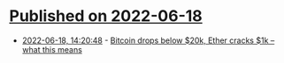 # [Published on 2022-06-18](index.md)

* [2022-06-18, 14:20:48](https://news.ycombinator.com/item?id=31790029) - [Bitcoin drops below $20k, Ether cracks $1k – what this means](https://davidgerard.co.uk/blockchain/2022/06/18/bitcoin-drops-below-20000-ether-cracks-1000-what-this-means/)
